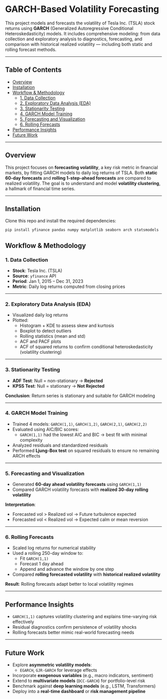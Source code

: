 # GARCH-Based Volatility Forecasting

This project models and forecasts the volatility of Tesla Inc. (TSLA) stock returns using **GARCH** (Generalized Autoregressive Conditional Heteroskedasticity) models. It includes comprehensive modeling: from data collection and exploratory analysis to diagnostics, forecasting, and comparison with historical realized volatility — including both static and rolling forecast methods.

---

## Table of Contents

- [Overview](#overview)
- [Installation](#installation)
- [Workflow & Methodology](#workflow--methodology)
  - [1. Data Collection](#1-data-collection)
  - [2. Exploratory Data Analysis (EDA)](#2-exploratory-data-analysis-eda)
  - [3. Stationarity Testing](#3-stationarity-testing)
  - [4. GARCH Model Training](#4-garch-model-training)
  - [5. Forecasting and Visualization](#5-forecasting-and-visualization)
  - [6. Rolling Forecasts](#6-rolling-forecasts)
- [Performance Insights](#performance-insights)
- [Future Work](#future-work)

---

## Overview

This project focuses on **forecasting volatility**, a key risk metric in financial markets, by fitting GARCH models to daily log returns of TSLA. Both **static 60-day forecasts** and **rolling 1-step-ahead forecasts** are compared to realized volatility. The goal is to understand and model **volatility clustering**, a hallmark of financial time series.

---

## Installation

Clone this repo and install the required dependencies:

```bash
pip install yfinance pandas numpy matplotlib seaborn arch statsmodels
```

## Workflow & Methodology

### 1. Data Collection

- **Stock**: Tesla Inc. (TSLA)  
- **Source**: `yfinance` API  
- **Period**: Jan 1, 2015 – Dec 31, 2023  
- **Metric**: Daily log returns computed from closing prices  

---

### 2. Exploratory Data Analysis (EDA)

- Visualized daily log returns
- Plotted:
  - Histogram + KDE to assess skew and kurtosis
  - Boxplot to detect outliers
  - Rolling statistics (mean and std)
  - ACF and PACF plots
  - ACF of squared returns to confirm conditional heteroskedasticity (volatility clustering)

---

### 3. Stationarity Testing

- **ADF Test**: Null = non-stationary → **Rejected**
- **KPSS Test**: Null = stationary → **Not Rejected**

**Conclusion**: Return series is stationary and suitable for GARCH modeling

---

### 4. GARCH Model Training

- Trained 4 models: `GARCH(1,1)`, `GARCH(1,2)`, `GARCH(2,1)`, `GARCH(2,2)`
- Evaluated using AIC/BIC scores:
  - `GARCH(1,1)` had the lowest AIC and BIC → best fit with minimal complexity
- Analyzed residuals and standardized residuals
- Performed **Ljung-Box test** on squared residuals to ensure no remaining ARCH effects

---

### 5. Forecasting and Visualization

- Generated **60-day ahead volatility forecasts** using `GARCH(1,1)`
- Compared GARCH volatility forecasts with **realized 30-day rolling volatility**

**Interpretation**:
- Forecasted vol > Realized vol → Future turbulence expected  
- Forecasted vol < Realized vol → Expected calm or mean reversion  

---

### 6. Rolling Forecasts

- Scaled log returns for numerical stability
- Used a rolling 250-day window to:
  - Fit `GARCH(1,1)`
  - Forecast 1 day ahead
  - Append and advance the window by one step
- Compared **rolling forecasted volatility** with **historical realized volatility**

**Result**: Rolling forecasts adapt better to local volatility regimes

---

## Performance Insights

- `GARCH(1,1)` captures volatility clustering and explains time-varying risk effectively
- Residual diagnostics confirm persistence of volatility shocks
- Rolling forecasts better mimic real-world forecasting needs

---

## Future Work

- Explore **asymmetric volatility models**:
  - `EGARCH`, `GJR-GARCH` for leverage effects
- Incorporate **exogenous variables** (e.g., macro indicators, sentiment)
- Extend to **multivariate models** (`DCC-GARCH`) for portfolio-level risk
- Benchmark against **deep learning models** (e.g., LSTM, Transformers)
- Deploy into a **real-time dashboard** or **risk management pipeline**

